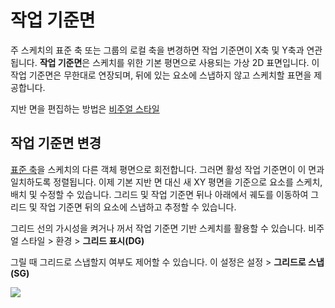# 작업 기준면

주 스케치의 표준 축 또는 그룹의 로컬 축을 변경하면 작업 기준면이 X축 및 Y축과 연관됩니다. **작업 기준면**은 스케치를 위한 기본 평면으로 사용되는 가상 2D 표면입니다. 이 작업 기준면은 무한대로 연장되며, 뒤에 있는 요소에 스냅하지 않고 스케치할 표면을 제공합니다.

지반 면을 편집하는 방법은 [비주얼 스타일](../formit-primer/part-i/visual-settings.md)

## 작업 기준면 변경

[표준 축](world-axes.md)을 스케치의 다른 객체 평면으로 회전합니다. 그러면 활성 작업 기준면이 이 면과 일치하도록 정렬됩니다. 이제 기본 지반 면 대신 새 XY 평면을 기준으로 요소를 스케치, 배치 및 수정할 수 있습니다. 그리드 및 작업 기준면 뒤나 아래에서 궤도를 이동하여 그리드 및 작업 기준면 뒤의 요소에 스냅하고 추정할 수 있습니다.

그리드 선의 가시성을 켜거나 꺼서 작업 기준면 기반 스케치를 활용할 수 있습니다. 비주얼 스타일 > 환경 > **그리드 표시(DG)**

그릴 때 그리드로 스냅할지 여부도 제어할 수 있습니다. 이 설정은 설정 > **그리드로 스냅(SG)**

![](../.gitbook/assets/work-plane.gif)
